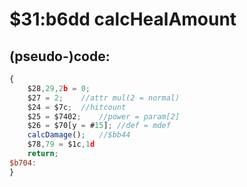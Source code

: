 ﻿
# $31:b6dd calcHealAmount

<summary></summary>

## (pseudo-)code:
```js
{
	$28,29,2b = 0;
	$27 = 2;	//attr mul(2 = normal)
	$24 = $7c;	//hitcount
	$25 = $7402;	//power = param[2]
	$26 = $70[y = #15];	//def = mdef
	calcDamage();	//$bb44
	$78,79 = $1c,1d
	return;
$b704:
}
```



